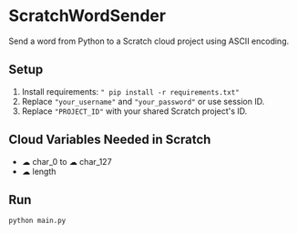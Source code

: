 # ScratchWordSender

Send a word from Python to a Scratch cloud project using ASCII encoding.

## Setup
1. Install requirements:
`" pip install -r requirements.txt"`
2.  Replace `"your_username"` and `"your_password"` or use session ID.
3.  Replace `"PROJECT_ID"` with your shared Scratch project's ID.

## Cloud Variables Needed in Scratch
- ☁ char_0 to ☁ char_127
- ☁ length

## Run
```bash
python main.py
   
